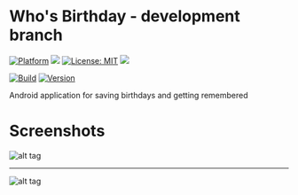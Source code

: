 # Who's Birthday - development branch

[![Platform](https://img.shields.io/badge/platform-Android-blue.svg)](https://www.android.com)
<a target="_blank" href="https://android-arsenal.com/api?level=23" title="API23+"><img src="https://img.shields.io/badge/API-23+-blue.svg" /></a>
[![License: MIT](https://img.shields.io/badge/License-MIT-blue.svg)](https://opensource.org/licenses/MIT)
<a target="_blank" href="https://www.paypal.me/GuepardoApps" title="Donate using PayPal"><img src="https://img.shields.io/badge/paypal-donate-blue.svg" /></a>

[![Build](https://img.shields.io/badge/build-passing-green.svg)](https://github.com/GuepardoApps/WhosBirthday/tree/develop/publish)
[![Version](https://img.shields.io/badge/version-v1.1.0.180829-blue.svg)](https://github.com/GuepardoApps/WhosBirthday/tree/develop/publish/v1.1.0.180829.apk)

Android application for saving birthdays and getting remembered

# Screenshots

![alt tag](https://github.com/GuepardoApps/WhosBirthday/blob/develop/screenshots/header_001.png)
___________________________________

![alt tag](https://github.com/GuepardoApps/WhosBirthday/blob/develop/screenshots/header_002.png)